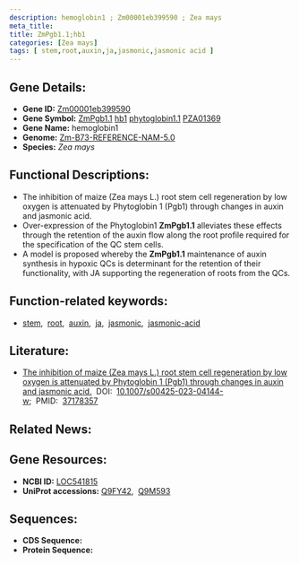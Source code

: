 ```yaml
---
description: hemoglobin1 ; Zm00001eb399590 ; Zea mays
meta_title:
title: ZmPgb1.1;hb1
categories: [Zea mays]
tags: [ stem,root,auxin,ja,jasmonic,jasmonic acid ]
---
```


## Gene Details:
- **Gene ID:**	[Zm00001eb399590](https://www.maizegdb.org/gene_center/gene/Zm00001eb399590)
- **Gene Symbol:** <u>ZmPgb1.1</u>&nbsp;<u>hb1</u>&nbsp;<u>phytoglobin1.1</u>&nbsp;<u>PZA01369</u>
- **Gene Name:** hemoglobin1
- **Genome:** [Zm-B73-REFERENCE-NAM-5.0](https://www.maizegdb.org/genome/assembly/Zm-B73-REFERENCE-NAM-5.0)
- **Species:** *Zea mays*

## Functional Descriptions:
   - The inhibition of maize (Zea mays L.) root stem cell regeneration by low oxygen is attenuated by Phytoglobin 1 (Pgb1) through changes in auxin and jasmonic acid.
   - Over-expression of the Phytoglobin1 **ZmPgb1.1** alleviates these effects through the retention of the auxin flow along the root profile required for the specification of the QC stem cells.
   - A model is proposed whereby the **ZmPgb1.1** maintenance of auxin synthesis in hypoxic QCs is determinant for the retention of their functionality, with JA supporting the regeneration of roots from the QCs.

## Function-related keywords:
- [stem](/tags/stem/),&nbsp;&nbsp;[root](/tags/root/),&nbsp;&nbsp;[auxin](/tags/auxin/),&nbsp;&nbsp;[ja](/tags/ja/),&nbsp;&nbsp;[jasmonic](/tags/jasmonic/),&nbsp;&nbsp;[jasmonic-acid](/tags/jasmonic-acid/)

## Literature:
   - [The inhibition of maize (Zea mays L.) root stem cell regeneration by low oxygen is attenuated by Phytoglobin 1 (Pgb1) through changes in auxin and jasmonic acid.]( https://link.springer.com/article/10.1007/s00425-023-04144-w)&nbsp;&nbsp;DOI:&nbsp;&nbsp;[10.1007/s00425-023-04144-w](https://link.springer.com/article/10.1007/s00425-023-04144-w);&nbsp;&nbsp;PMID:&nbsp;&nbsp;[37178357](https://pubmed.ncbi.nlm.nih.gov/37178357/)

## Related News:

## Gene Resources:
- **NCBI ID:**  [LOC541815](https://www.ncbi.nlm.nih.gov/gene/?term=LOC541815)
- **UniProt accessions:** [Q9FY42](https://www.uniprot.org/uniprotkb/Q9FY42/entry),&nbsp;&nbsp;[Q9M593](https://www.uniprot.org/uniprotkb/Q9M593/entry)



## Sequences:
- **CDS Sequence:**
- **Protein Sequence:**
